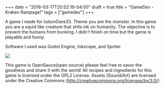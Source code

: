 +++
date = "2016-03-17T20:52:19-04:00"
draft = true
title = "GameDev - Kraken Rampage!"
tags = ["gamedev"]
+++

A game I made for ludumDare33. Theme you are the monster. In this game you are a squid like creature that shits ink on humanity.
The objective is to prevent the humans from bunking. I didn't finish on time but the game is playable and funny. 

Software I used was Godot Engine, Inkscape, and Spriter.

<a href="http://ludumdare.com/compo/ludum-dare-33/?action=preview&uid=34284"><img src="http://ludumdare.com/compo/wp-content/compo2//479518/34284-shot0-1440377998.png-eq-900-500.jpg"/></a>

This game is OpenSauce(open source) please feel free to savor the goodness and share it with the world! All recipes and ingredients for this game is licensed under the GPL2 License. Assets (Sound/Art) are licensed under the Creative Commons (http://creativecommons.org/licenses/by/3.0/)
